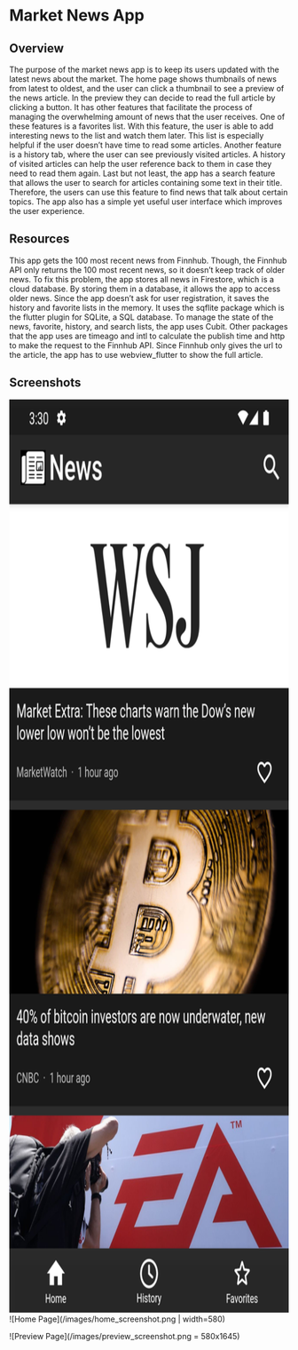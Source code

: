 # Market News App

## Overview
The purpose of the market news app is to keep its users updated with the latest news about the market. The home page shows thumbnails of news from latest to oldest, and the user can click a thumbnail to see a preview of the news article. In the preview they can decide to read the full article by clicking a button. It has other features that facilitate the process of managing the overwhelming amount of news that the user receives. One of these features is a favorites list. With this feature, the user is able to add interesting news to the list and watch them later. This list is especially helpful if the user doesn’t have time to read some articles. Another feature is a history tab, where the user can see previously visited articles. A history of visited articles can help the user reference back to them in case they need to read them again. Last but not least, the app has a search feature that allows the user to search for articles containing some text in their title. Therefore, the users can use this feature to find news that talk about certain topics. The app also has a simple yet useful user interface which improves the user experience.

## Resources
This app gets the 100 most recent news from Finnhub. Though, the Finnhub API only returns the 100 most recent news, so it doesn’t keep track of older news. To fix this problem, the app stores all news in Firestore, which is a cloud database. By storing them in a database, it allows the app to access older news. Since the app doesn’t ask for user registration, it saves the history and favorite lists in the memory. It uses the sqflite package which is the flutter plugin for SQLite, a SQL database. To manage the state of the news, favorite, history, and search lists, the app uses Cubit. Other packages that the app uses are timeago and intl to calculate the publish time and http to make the request to the Finnhub API. Since Finnhub only gives the url to the article, the app has to use webview_flutter to show the full article.

## Screenshots
<img src="https://github.com/jdelarosaquiros/market_news_app/blob/new-main/images/home_screenshot.png" width="580" height="1645">
![Home Page](/images/home_screenshot.png | width=580)  

![Preview Page](/images/preview_screenshot.png = 580x1645)  
